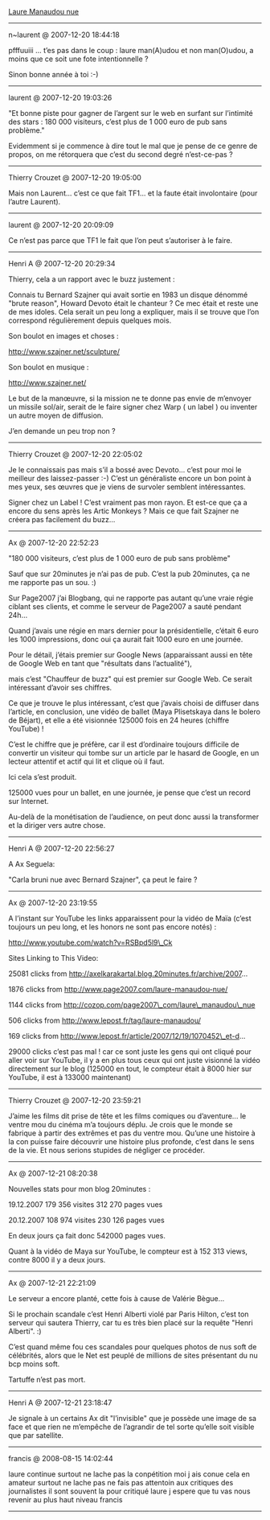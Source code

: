 [Laure Manaudou nue](../../../2007/12/laure-manoudou-nue.md)

---
n~laurent @ 2007-12-20 18:44:18

pfffuuiii ... t’es pas dans le coup : laure man(A)udou et non man(O)udou, a moins que ce soit une fote intentionnelle ?

Sinon bonne année à toi :-)

---

laurent @ 2007-12-20 19:03:26

"Et bonne piste pour gagner de l’argent sur le web en surfant sur l’intimité des stars : 180 000 visiteurs, c’est plus de 1 000 euro de pub sans problème."

Evidemment si je commence à dire tout le mal que je pense de ce genre de propos, on me rétorquera que c’est du second degré n’est-ce-pas ?

---

Thierry Crouzet @ 2007-12-20 19:05:00

Mais non Laurent... c’est ce que fait TF1... et la faute était involontaire (pour l’autre Laurent).

---

laurent @ 2007-12-20 20:09:09

Ce n’est pas parce que TF1 le fait que l’on peut s’autoriser à le faire.

---

Henri A @ 2007-12-20 20:29:34

Thierry, cela a un rapport avec le buzz justement :

Connais tu Bernard Szajner qui avait sortie en 1983 un disque dénommé "brute reason", Howard Devoto était le chanteur ? Ce mec était et reste une de mes idoles. Cela serait un peu long a expliquer, mais il se trouve que l’on correspond régulièrement depuis quelques mois.

Son boulot en images et choses :

http://www.szajner.net/sculpture/

Son boulot en musique :

http://www.szajner.net/

Le but de la manœuvre, si la mission ne te donne pas envie de m’envoyer un missile sol/air, serait de le faire signer chez Warp ( un label ) ou inventer un autre moyen de diffusion.

J’en demande un peu trop non ?

---

Thierry Crouzet @ 2007-12-20 22:05:02

Je le connaissais pas mais s’il a bossé avec Devoto... c’est pour moi le meilleur des laissez-passer :-) C’est un généraliste encore un bon point à mes yeux, ses œuvres que je viens de survoler semblent intéressantes.

Signer chez un Label ! C’est vraiment pas mon rayon. Et est-ce que ça a encore du sens après les Artic Monkeys ? Mais ce que fait Szajner ne créera pas facilement du buzz...

---

Ax @ 2007-12-20 22:52:23

"180 000 visiteurs, c’est plus de 1 000 euro de pub sans problème"

Sauf que sur 20minutes je n’ai pas de pub. C’est la pub 20minutes, ça ne me rapporte pas un sou. :)

Sur Page2007 j’ai Blogbang, qui ne rapporte pas autant qu’une vraie régie ciblant ses clients, et comme le serveur de Page2007 a sauté pendant 24h...

Quand j’avais une régie en mars dernier pour la présidentielle, c’était 6 euro les 1000 impressions, donc oui ça aurait fait 1000 euro en une journée.

Pour le détail, j’étais premier sur Google News (apparaissant aussi en tête de Google Web en tant que "résultats dans l’actualité"),

mais c’est "Chauffeur de buzz" qui est premier sur Google Web. Ce serait intéressant d’avoir ses chiffres.

Ce que je trouve le plus intéressant, c’est que j’avais choisi de diffuser dans l’article, en conclusion, une vidéo de ballet (Maya Plisetskaya dans le bolero de Béjart), et elle a été visionnée 125000 fois en 24 heures (chiffre YouTube) !

C’est le chiffre que je préfère, car il est d’ordinaire toujours difficile de convertir un visiteur qui tombe sur un article par le hasard de Google, en un lecteur attentif et actif qui lit et clique où il faut.

Ici cela s’est produit. 

125000 vues pour un ballet, en une journée, je pense que c’est un record sur Internet.

Au-delà de la monétisation de l’audience, on peut donc aussi la transformer et la diriger vers autre chose.

---

Henri A @ 2007-12-20 22:56:27

A Ax Seguela:

"Carla bruni nue avec Bernard Szajner", ça peut le faire ?

---

Ax @ 2007-12-20 23:19:55

A l’instant sur YouTube les links apparaissent pour la vidéo de Maïa (c’est toujours un peu long, et les honors ne sont pas encore notés) :

http://www.youtube.com/watch?v=RSBpd5l9\_Ck

Sites Linking to This Video:

25081 clicks from http://axelkarakartal.blog.20minutes.fr/archive/2007...

1876 clicks from http://www.page2007.com/laure-manaudou-nue/

1144 clicks from http://cozop.com/page2007\_com/laure\_manaudou\_nue

506 clicks from http://www.lepost.fr/tag/laure-manaudou/

169 clicks from http://www.lepost.fr/article/2007/12/19/1070452\_et-d...

29000 clicks c’est pas mal ! car ce sont juste les gens qui ont cliqué pour aller voir sur YouTube, il y a en plus tous ceux qui ont juste visionné la vidéo directement sur le blog (125000 en tout, le compteur était à 8000 hier sur YouTube, il est à 133000 maintenant)

---

Thierry Crouzet @ 2007-12-20 23:59:21

J’aime les films dit prise de tête et les films comiques ou d’aventure... le ventre mou du cinéma m’a toujours déplu. Je crois que le monde se fabrique à partir des extrêmes et pas du ventre mou. Qu’une une histoire à la con puisse faire découvrir une histoire plus profonde, c’est dans le sens de la vie. Et nous serions stupides de négliger ce procéder.

---

Ax @ 2007-12-21 08:20:38

Nouvelles stats pour mon blog 20minutes :

19.12.2007 179 356 visites 312 270 pages vues

20.12.2007 108 974 visites 230 126 pages vues

En deux jours ça fait donc 542000 pages vues.

Quant à la vidéo de Maya sur YouTube, le compteur est à 152 313 views, contre 8000 il y a deux jours.

---

Ax @ 2007-12-21 22:21:09

Le serveur a encore planté, cette fois à cause de Valérie Bègue...

Si le prochain scandale c’est Henri Alberti violé par Paris Hilton, c’est ton serveur qui sautera Thierry, car tu es très bien placé sur la requête "Henri Alberti". :)

C’est quand même fou ces scandales pour quelques photos de nus soft de célébrités, alors que le Net est peuplé de millions de sites présentant du nu bcp moins soft. 

Tartuffe n’est pas mort.

---

Henri A @ 2007-12-21 23:18:47

Je signale à un certains Ax dit "l’invisible" que je possède une image de sa face et que rien ne m’empêche de l’agrandir de tel sorte qu’elle soit visible que par satellite.

---

francis @ 2008-08-15 14:02:44

laure continue surtout ne lache pas la conpétition moi j ais conue cela en amateur surtout ne lache pas ne fais pas attentoin aux critiques des journalistes il sont souvent la pour critiqué laure j espere que tu vas nous revenir au plus haut niveau francis

---

